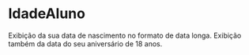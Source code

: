 # IdadeAluno
Exibição da sua data de nascimento no formato de data longa. Exibição também da data do seu aniversário de 18 anos.
